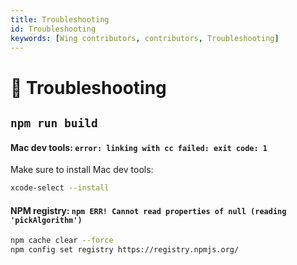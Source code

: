 ```yaml
---
title: Troubleshooting
id: Troubleshooting
keywords: [Wing contributors, contributors, Troubleshooting]
---
```


# 🔨 Troubleshooting

## `npm run build`

#### Mac dev tools: `error: linking with cc failed: exit code: 1`
Make sure to install Mac dev tools:
```sh
xcode-select --install
```

#### NPM registry: `npm ERR! Cannot read properties of null (reading 'pickAlgorithm')`
```sh
npm cache clear --force 
npm config set registry https://registry.npmjs.org/
```
